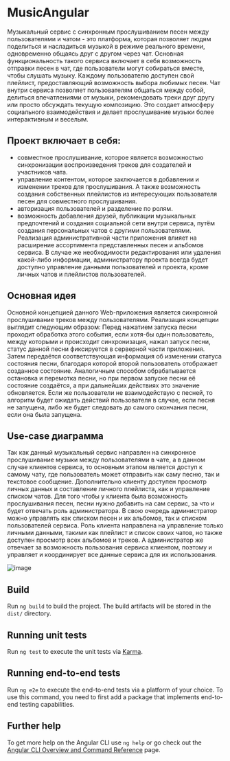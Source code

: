 # MusicAngular

Музыкальный сервис с синхронным прослушиванием песен между пользователями и чатом - это платформа, которая позволяет людям поделиться и насладиться музыкой в режиме реального времени, одновременно общаясь друг с другом через чат.
Основная функциональность такого сервиса включает в себя возможность отправки песен в чат, где пользователи могут собираться вместе, чтобы слушать музыку. Каждому пользователю доступен свой плейлист, предоставляющий возможность выбора любимых песен. 
Чат внутри сервиса позволяет пользователям общаться между собой, делиться впечатлениями от музыки, рекомендовать треки друг другу или просто обсуждать текущую композицию. Это создает атмосферу социального взаимодействия и делает прослушивание музыки более интерактивным и веселым.

## Проект включает в себя:
- совместное прослушивание, которое является возможностью синхронизации воспроизведения треков для создателей и участников чата.
- управление контентом, которое заключается в добавлении и изменении треков для прослушивания. А также возможность создания собственных плейлистов из интересующих пользователя песен для совместного прослушивания.
-	авторизация пользователей и разделение по ролям.
- возможность добавления друзей, публикации музыкальных предпочтений и создания социальной сети внутри сервиса, путём создания персональных чатов с другими пользователями.
Реализация административной части приложения влияет на расширение ассортимента представленных песен и альбомов сервиса. В случае же необходимости редактирования или удаления какой-либо информации, администратору проекта всегда будет доступно управление данными пользователей и проекта, кроме личных чатов и плейлистов пользователей. 

## Основная идея
Основной концепцией данного Web-приложения является сихнронной прослушивание треков между пользователями. 
Реализация концепции выглядит следующим образом: 
Перед нажатием запуска песни проходит обработка этого события, если хотя-бы один пользователь, между которыми и происходит синхронизация,  нажал запуск песни, статус данной песни фиксируется в серверной части приложения. Затем передаётся соответствующая информация об изменении статуса состояния песни, благодаря которой второй пользователь отображает созданное состояние. Аналогичным способом обрабатывается остановка и перемотка песни, но при первом запуске песни её состояние создаётся, а при дальнейших действиях это значение обновляется. Если же пользователи не взаимодействую с песней, то алгоритм будет ожидать действий пользователя в случае, если песня не запущена, либо же будет следовать до самого окончания песни, если она была запущена. 

## Use-case диаграмма
Так как данный музыкальный сервис направлен на синхронное прослушивание музыки между пользователями в чате, а в данном случае клиентов сервиса, то  основным этапом является доступ к самому чату, где пользователь может отправить как саму песню, так и текстовое сообщение. Дополнительно клиенту доступен просмотр личных данных и составление личного плейлиста, как и управление списком чатов. 
Для того чтобы у клиента была возможность прослушивания песен, песни нужно добавить на сам сервис, за что и будет отвечать роль администратора. В свою очередь администратор можно управлять как списком песен и их альбомов, так и списком пользователей сервиса. 
Роль клиента направлена на управление только личными данными, такими как плейлист и список своих чатов, но также доступен просмотр всех альбомов и треков.
А администратор же отвечает за возможность пользования сервиса клиентом, поэтому и управляет и координирует все данные сервиса для их использования. 

![image](https://github.com/Xblunt/MusicAngular/assets/106262152/e2717877-4a69-4435-b40a-464021bdeb33)

## Build

Run `ng build` to build the project. The build artifacts will be stored in the `dist/` directory.

## Running unit tests

Run `ng test` to execute the unit tests via [Karma](https://karma-runner.github.io).

## Running end-to-end tests

Run `ng e2e` to execute the end-to-end tests via a platform of your choice. To use this command, you need to first add a package that implements end-to-end testing capabilities.

## Further help

To get more help on the Angular CLI use `ng help` or go check out the [Angular CLI Overview and Command Reference](https://angular.io/cli) page.
